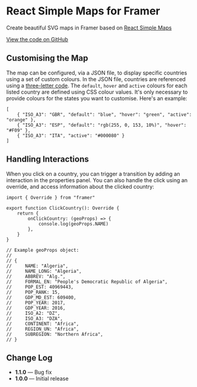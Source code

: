 # React Simple Maps for Framer

Create beautiful SVG maps in Framer based on [React Simple Maps](https://www.react-simple-maps.io)

[View the code on GitHub](https://github.com/perrysmotors/react-simple-maps.framerfx)

## Customising the Map

The map can be configured, via a JSON file, to display specific countries using a set of custom colours. In the JSON file, countries are referenced using a [three-letter code](https://en.wikipedia.org/wiki/ISO_3166-1_alpha-3). The `default`, `hover` and `active` colours for each listed country are defined using CSS colour values. It's only necessary to provide colours for the states you want to customise. Here's an example:


```
[
    { "ISO_A3": "GBR", "default": "blue", "hover": "green", "active": "orange" },
    { "ISO_A3": "ESP", "default": "rgb(255, 0, 153, 10%)", "hover": "#F09" },
    { "ISO_A3": "ITA", "active": "#000080" }
]
```

## Handling Interactions

When you click on a country, you can trigger a transition by adding an interaction in the properties panel. You can also handle the click using an override, and access information about the clicked country:

```
import { Override } from "framer"

export function ClickCountry(): Override {
    return {
        onClickCountry: (geoProps) => {
            console.log(geoProps.NAME)
        },
    }
}

// Example geoProps object:
// 
// {
//     NAME: "Algeria",
//     NAME_LONG: "Algeria",
//     ABBREV: "Alg.",
//     FORMAL_EN: "People's Democratic Republic of Algeria",
//     POP_EST: 40969443,
//     POP_RANK: 15,
//     GDP_MD_EST: 609400,
//     POP_YEAR: 2017,
//     GDP_YEAR: 2016,
//     ISO_A2: "DZ",
//     ISO_A3: "DZA",
//     CONTINENT: "Africa",
//     REGION_UN: "Africa",
//     SUBREGION: "Northern Africa",
// }
```

## Change Log

- **1.1.0** — Bug fix
- **1.0.0** — Initial release